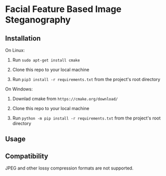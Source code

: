 # Facial Feature Based Image Steganography 



Installation
------------

On Linux:

1. Run ``` sudo apt-get install cmake ```

2. Clone this repo to your local machine

3. Run ``` pip3 install -r requirements.txt ``` from the project's root directory

On Windows:

1. Downlad cmake from ```https://cmake.org/download/```

2. Clone this repo to your local machine

3. Run ``` python -m pip install -r requirements.txt ``` from the project's root directory

Usage
-----




Compatibility
-----------
JPEG and other lossy compression formats are not supported. 
